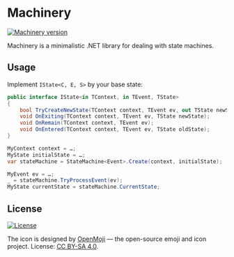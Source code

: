 # Machinery

[![Machinery version](https://img.shields.io/nuget/v/Machinery.svg?logo=nuget)](https://www.nuget.org/packages/Machinery/)

Machinery is a minimalistic .NET library for dealing with state machines.

## Usage

Implement `IState<C, E, S>` by your base state:

```cs
public interface IState<in TContext, in TEvent, TState>
{
    bool TryCreateNewState(TContext context, TEvent ev, out TState newState);
    void OnExiting(TContext context, TEvent ev, TState newState);
    void OnRemain(TContext context, TEvent ev);
    void OnEntered(TContext context, TEvent ev, TState oldState);
}
```

```cs
MyContext context = …;
MyState initialState = …;
var stateMachine = StateMachine<Event>.Create(context, initialState);

MyEvent ev = …;
_ = stateMachine.TryProcessEvent(ev);
MyState currentState = stateMachine.CurrentState;
```

## License

[![License](https://img.shields.io/github/license/qbit86/machinery)](LICENSE.txt)

The icon is designed by [OpenMoji](https://openmoji.org) — the open-source emoji and icon project.
License: [CC BY-SA 4.0](https://creativecommons.org/licenses/by-sa/4.0/).
